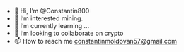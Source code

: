 - 👋 Hi, I’m @Constantin800
- 👀 I’m interested mining.
- 🌱 I’m currently learning ...
- 💞️ I’m looking to collaborate on crypto
- 📫 How to reach me constantinmoldovan57@gmail.com

<!---
Constantin800/Constantin800 is a ✨ special ✨ repository because its `README.md` (this file) appears on your GitHub profile.
You can click the Preview link to take a look at your changes.
--->
